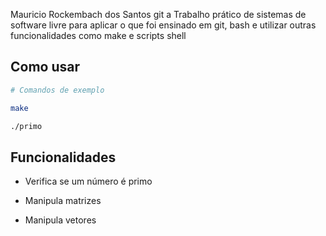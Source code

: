 Mauricio Rockembach dos Santos
git a
Trabalho prático de sistemas de software livre para aplicar o que foi ensinado em git, bash e utilizar outras funcionalidades como make e scripts shell

## Como usar

```sh
# Comandos de exemplo

make

./primo

```

## Funcionalidades

- Verifica se um número é primo

- Manipula matrizes

- Manipula vetores